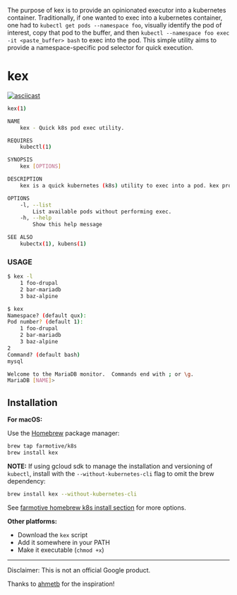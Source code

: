 The purpose of kex is to provide an opinionated executor into a kubernetes container.  Traditionally, if one wanted to exec into a kubernetes container, one had to `kubectl get pods --namespace foo`, visually identify the pod of interest, copy that pod to the buffer, and then `kubectl --namespace foo exec -it <paste_buffer> bash` to exec into the pod.  This simple utility aims to provide a namespace-specific pod selector for quick execution.

# kex

[![asciicast](https://asciinema.org/a/vmtoBuXHoxktIqRKY3B6To9aF.png)](https://asciinema.org/a/vmtoBuXHoxktIqRKY3B6To9aF)

```sh
kex(1)

NAME
    kex - Quick k8s pod exec utility.

REQUIRES
    kubectl(1)

SYNOPSIS
    kex [OPTIONS]

DESCRIPTION
    kex is a quick kubernetes (k8s) utility to exec into a pod. kex prompts for <NAMESPACE> (defaults to current ns - See kubens(1)), <POD> (defaults to "1") and <COMMAND> (defaults to bash).

OPTIONS
    -l, --list
        List available pods without performing exec.
    -h, --help
        Show this help message

SEE ALSO
    kubectx(1), kubens(1)
```

### USAGE

```sh
$ kex -l
    1 foo-drupal
    2 bar-mariadb
    3 baz-alpine

$ kex
Namespace? (default qux):
Pod number? (default 1):
    1 foo-drupal
    2 bar-mariadb
    3 baz-alpine
2
Command? (default bash)
mysql

Welcome to the MariaDB monitor.  Commands end with ; or \g.
MariaDB [NAME]>
```

## Installation

**For macOS:**

Use the [Homebrew](https://brew.sh/) package manager:
```sh
brew tap farmotive/k8s
brew install kex
```
**NOTE:** If using gcloud sdk to manage the installation and versioning of `kubectl`, install with the `--without-kubernetes-cli` flag to omit the brew dependency:
```sh
brew install kex --without-kubernetes-cli
```

See [farmotive homebrew k8s install section](https://github.com/farmotive/homebrew-k8s#install) for more options.

**Other platforms:**

- Download the `kex` script
- Add it somewhere in your PATH
- Make it executable (`chmod +x`)

-----

Disclaimer: This is not an official Google product.

Thanks to [ahmetb](https://github.com/ahmetb) for the inspiration!
